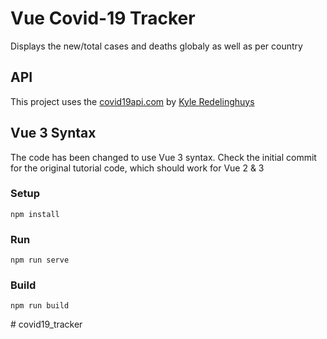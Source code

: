 # Vue Covid-19 Tracker

Displays the new/total cases and deaths globaly as well as per country

## API

This project uses the [covid19api.com](https://covid19api.com/) by [Kyle Redelinghuys](https://twitter.com/ksredelinghuys)

## Vue 3 Syntax

The code has been changed to use Vue 3 syntax. Check the initial commit for the original tutorial code, which should work for Vue 2 & 3

### Setup

```
npm install
```

### Run

```
npm run serve
```

### Build

```
npm run build
```
#   c o v i d 1 9 _ t r a c k e r  
 